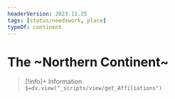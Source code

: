 ```yaml
---
headerVersion: 2023.11.25
tags: [status/needswork, place]
typeOf: continent
---
```

# The ~Northern Continent~
>[!info]+ Information  
> `$=dv.view("_scripts/view/get_Affiliations")`

